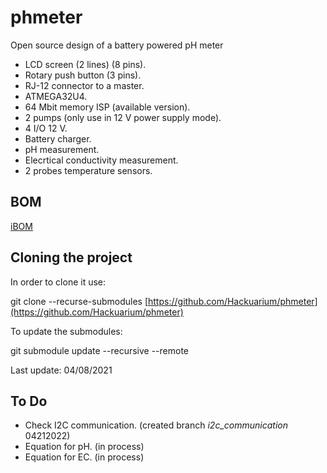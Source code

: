 # phmeter

Open source design of a battery powered pH meter

- LCD screen (2 lines) (8 pins).
- Rotary push button (3 pins).
- RJ-12 connector to a master.
- ATMEGA32U4.
- 64 Mbit memory ISP (available version).
- 2 pumps (only use in 12 V power supply mode).
- 4 I/O 12 V.
- Battery charger.
- pH measurement.
- Elecrtical conductivity measurement.
- 2 probes temperature sensors.

## BOM

[iBOM](/pcb/main/bom/README.md)

## Cloning the project

In order to clone it use:

git clone --recurse-submodules [https://github.com/Hackuarium/phmeter](https://github.com/Hackuarium/phmeter)

To update the submodules:

git submodule update --recursive --remote

Last update: 04/08/2021

## To Do

- Check I2C communication. (created branch _i2c_communication_ 04212022)
- Equation for pH. (in process)
- Equation for EC. (in process)
